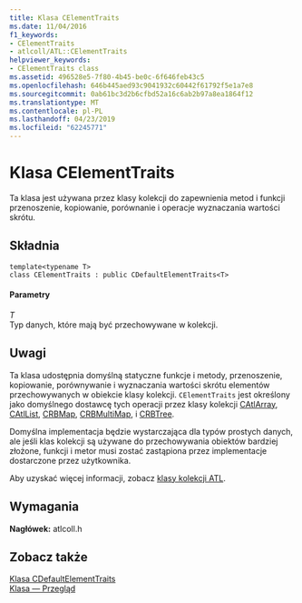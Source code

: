 ```yaml
---
title: Klasa CElementTraits
ms.date: 11/04/2016
f1_keywords:
- CElementTraits
- atlcoll/ATL::CElementTraits
helpviewer_keywords:
- CElementTraits class
ms.assetid: 496528e5-7f80-4b45-be0c-6f646feb43c5
ms.openlocfilehash: 646b445aed93c9041932c60442f61792f5e1a7e8
ms.sourcegitcommit: 0ab61bc3d2b6cfbd52a16c6ab2b97a8ea1864f12
ms.translationtype: MT
ms.contentlocale: pl-PL
ms.lasthandoff: 04/23/2019
ms.locfileid: "62245771"
---
```

# <a name="celementtraits-class"></a>Klasa CElementTraits

Ta klasa jest używana przez klasy kolekcji do zapewnienia metod i funkcji przenoszenie, kopiowanie, porównanie i operacje wyznaczania wartości skrótu.

## <a name="syntax"></a>Składnia

```
template<typename T>
class CElementTraits : public CDefaultElementTraits<T>
```

#### <a name="parameters"></a>Parametry

*T*<br/>
Typ danych, które mają być przechowywane w kolekcji.

## <a name="remarks"></a>Uwagi

Ta klasa udostępnia domyślną statyczne funkcje i metody, przenoszenie, kopiowanie, porównywanie i wyznaczania wartości skrótu elementów przechowywanych w obiekcie klasy kolekcji. `CElementTraits` jest określony jako domyślnego dostawcę tych operacji przez klasy kolekcji [CAtlArray](../../atl/reference/catlarray-class.md), [CAtlList](../../atl/reference/catllist-class.md), [CRBMap](../../atl/reference/crbmap-class.md), [CRBMultiMap](../../atl/reference/crbmultimap-class.md), i [CRBTree](../../atl/reference/crbtree-class.md).

Domyślna implementacja będzie wystarczająca dla typów prostych danych, ale jeśli klas kolekcji są używane do przechowywania obiektów bardziej złożone, funkcji i metor musi zostać zastąpiona przez implementacje dostarczone przez użytkownika.

Aby uzyskać więcej informacji, zobacz [klasy kolekcji ATL](../../atl/atl-collection-classes.md).

## <a name="requirements"></a>Wymagania

**Nagłówek:** atlcoll.h

## <a name="see-also"></a>Zobacz także

[Klasa CDefaultElementTraits](../../atl/reference/cdefaultelementtraits-class.md)<br/>
[Klasa — Przegląd](../../atl/atl-class-overview.md)
